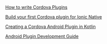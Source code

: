 
[How to write Cordova Plugins](https://medium.com/ionic-and-the-mobile-web/how-to-write-cordova-plugins-864e40025f2)

[Build your first Cordova plugin for Ionic Native](https://medium.com/@sangkhim/build-your-first-cordova-plugin-for-ionic-native-38d29a170145)

[Creating a Cordova Android Plugin in Kotlin](https://medium.com/the-web-tub/creating-a-cordova-android-plugin-in-kotlin-dc76df9106bf)

[Android Plugin Development Guide](https://cordova.apache.org/docs/en/latest/guide/platforms/android/plugin.html)



